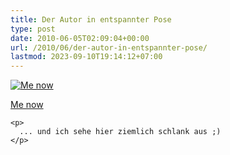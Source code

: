 ```yaml
---
title: Der Autor in entspannter Pose
type: post
date: 2010-06-05T02:09:04+00:00
url: /2010/06/der-autor-in-entspannter-pose/
lastmod: 2023-09-10T19:14:12+07:00
---
```

<div class="media image">
  <a href="http://www.flickr.com/photos/schreibblogade/4671923072/" title="Me now"><img src="//farm5.static.flickr.com/4055/4671923072_a5874ab858.jpg" alt="Me now" /></p>

  <p>
    Me now
  </p>

  <p>
    </a></div>

    <p>
      ... und ich sehe hier ziemlich schlank aus ;)
    </p>
